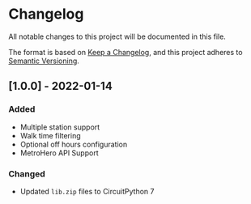 # Changelog
All notable changes to this project will be documented in this file.

The format is based on [Keep a Changelog](https://keepachangelog.com/en/1.0.0/),
and this project adheres to [Semantic Versioning](https://semver.org/spec/v2.0.0.html).

## [1.0.0] - 2022-01-14

### Added
- Multiple station support
- Walk time filtering
- Optional off hours configuration
- MetroHero API Support

### Changed
- Updated `lib.zip` files to CircuitPython 7